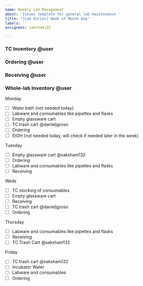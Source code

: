 ```yaml
---
name: Weekly Lab Management
about: 'Issues template for general lab maintenance '
title: "[Lab Duties] Week of Month Day"
labels: ''
assignees: saksham132

---
```


### TC Inventory​ @user
### Ordering​ @user 
### Receiving @user 
### Whole-lab Inventory @user

Monday
- [ ] Water bath (not needed today)
- [ ] Labware and consumables like pipettes and flasks​
- [ ] Empty glassware cart 
- [ ] TC trash cart @danieljgroso 
- [ ] Ordering 
- [ ] EtOH (not needed today, will check if needed later in the week)

Tuesday
- [ ] Empty glassware cart @saksham132 
- [ ] Ordering 
- [ ] Labware and consumables like pipettes and flasks​ 
- [ ] Receiving

Weds 
- [ ] TC stocking of consumables
- [ ] Empty glassware cart
- [ ] Receiving
- [ ] TC trash cart @danieljgroso 
- [ ] Ordering

Thursday 
- [ ] Labware and consumables like pipettes and flasks​
- [ ] Receiving
- [ ] TC Trash Cart @saksham132 

Friday
- [ ] TC trash cart @saksham132
- [ ] Incubator Water
- [ ] Labware and consumables
- [ ] Ordering
